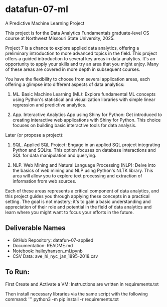 # datafun-07-ml
A Predictive Machine Learning Project

This project is for the Data Analytics Fundamentals graduate-level CS course at Northwest Missouri State University, 2025. 

Project 7 is a chance to explore applied data analytics, offering a preliminary introduction to more advanced topics in the field.
This project offers a guided introduction to several key areas in data analytics. It's an opportunity to apply your skills and try an area that you might enjoy.  Many of these areas are covered in more depth in subsequent courses.

You have the flexibility to choose from several application areas, each offering a glimpse into different aspects of data analytics:

1. ML. Basic Machine Learning (ML): Explore fundamental ML concepts using Python's statistical and visualization libraries with simple linear regression and predictive analytics.

1. App. Interactive Analytics App using Shiny for Python: Get introduced to creating interactive web applications with Shiny for Python. This choice focuses on building basic interactive tools for data analysis.

Later (or propose a project):

1. SQL. Applied SQL Project: Engage in an applied SQL project integrating Python and SQLite. This option focuses on database interactions and SQL for data manipulation and querying.

1. NLP. Web Mining and Natural Language Processing (NLP): Delve into the basics of web mining and NLP using Python's NLTK library. This area will allow you to explore text processing and extraction of information from web sources.

Each of these areas represents a critical component of data analytics, and this project guides you through applying these concepts in a practical setting.
The goal is not mastery; it's to gain a basic understanding and appreciation of their role and potential in the field of data analytics and learn where you might want to focus your efforts in the future.

## Deliverable Names

- GitHub Repository:  datafun-07-applied
- Documentation:      README.md
- Notebook:           haileyhanson_ml.ipynb
- CSV Data:           ave_hi_nyc_jan_1895-2018.csv

## To Run: 

First Create and Activate a VM:
    Instructions are written in requirements.txt

Then install necessary libraries via the same script with the following command:
    ''' python3 -m pip install -r requirements.txt
